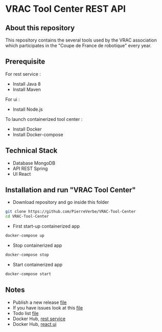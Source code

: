 # VRAC Tool Center REST API

## About this repository
This repository contains the several tools used by the VRAC association which participates in the "Coupe de France de robotique" every year.

## Prerequisite
For rest service : <br>
* Install Java 8 <br>
* Install Maven <br>

For ui : <br>
* Install Node.js <br>

To launch containerized tool center : <br>
* Install Docker <br>
* Install Docker-compose <br>

## Technical Stack
* Database MongoDB
* API REST Spring
* UI React

## Installation and run "VRAC Tool Center"
* Download repository and go inside this folder
```bash
git clone https://github.com/PierreVerbe/VRAC-Tool-Center
cd VRAC-Tool-Center
```

* First start-up containerized app
```bash
docker-compose up
```

* Stop containerized app
```bash
docker-compose stop
```

* Start containerized app
```bash
docker-compose start
```

## Notes
* Publish a new release [file](resources/docs/release.md) <br>
* If you have issues look at this [file](resources/docs/issue.md) <br>
* Todo list [file](resources/docs/todo.md) <br>
* Docker Hub, [rest service](https://hub.docker.com/r/pierreverbe/vrac-tool-center-rest-service) <br>
* Docker Hub, [react ui](https://hub.docker.com/repository/docker/pierreverbe/vrac-tool-center-ui) <br>
